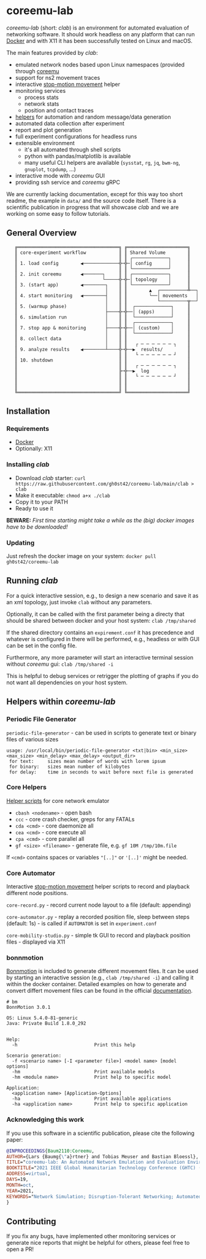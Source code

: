 coreemu-lab
===========

*coreemu-lab* (short: *clab*) is an environment for automated evaluation of networking software.
It should work headless on any platform that can run [Docker](https://www.docker.com/) and with X11 it has been successfully tested on Linux and macOS.

The main features provided by *clab*:

- emulated network nodes based upon Linux namespaces (provided through [coreemu](https://github.com/coreemu/core)
- support for ns2 movement traces
- interactive [stop-motion movement](https://github.com/gh0st42/core-automator) helper
- monitoring services
    - process stats
    - network stats
    - position and contact traces
- [helpers](https://github.com/gh0st42/core-helpers) for automation and random message/data generation
- automated data collection after experiment
- report and plot generation
- full experiment configurations for headless runs
- extensible environment
    - it's all automated through shell scripts
    - python with pandas/matplotlib is available
    - many useful CLI helpers are available (`sysstat`, `rg`, `jq`, `bwm-ng`, `gnuplot`, `tcpdump`, ...)
- interactive mode with *coreemu* GUI
- providing ssh service and *coreemu* gRPC

We are currently lacking documentation, except for this way too short readme, the example in `data/` and the source code itself. 
There is a scientific publication in progress that will showcase *clab* and we are working on some easy to follow tutorials.

## General Overview

       ╔═════════════════════════════════════╗ ╔══════════════════════╗
       ║ core-experiment workflow            ║ ║ Shared Volume        ║
       ║                                     ║ ║ ┌─────────────┐      ║
       ║ 1. load config        ◀─────────────╬─╬─│ config      │      ║
       ║                                     ║ ║ └─────────────┘      ║
       ║ 2. init coreemu       ◀───────┐     ║ ║ ┌─────────────┐      ║
       ║                               └─────╬─╬─│ topology    │      ║
       ║ 3. (start app)        ◀────────┐    ║ ║ └─────────────┘      ║
       ║                                │    ║ ║        ▲  ┌──────────╩──┐
       ║ 4. start monitoring   ◀────────┤    ║ ║        └──│ movements   │
       ║                                │    ║ ║           └──────────╦──┘
       ║ 5. (warmup phase)              │    ║ ║  ┌─────────────┐     ║
       ║                                ├────╬─╬──│ (apps)      │     ║
       ║ 6. simulation run              │    ║ ║  └─────────────┘     ║
       ║                                │    ║ ║  ┌─────────────┐     ║
       ║ 7. stop app & monitoring       ├────╬─╬──│ (custom)    │     ║
       ║                                │    ║ ║  └─────────────┘     ║
       ║ 8. collect data                │    ║ ║                      ║
       ║                                │    ║ ║   ┌ ─ ─ ─ ─ ─ ─ ┐    ║
       ║ 9. analyze results    ◀────────┴────╬─╬──▶  results/         ║
       ║                                     ║ ║   └ ─ ─ ─ ─ ─ ─ ┘    ║
       ║ 10. shutdown                        ║ ║                      ║
       ║                                     ║ ║   ┌ ─ ─ ─ ─ ─ ─ ┐    ║
       ║                                     ╠─╬──▶  log              ║
       ║                                     ║ ║   └ ─ ─ ─ ─ ─ ─ ┘    ║
       ║                                     ║ ║                      ║
       ║                                     ║ ║                      ║
       ╚═════════════════════════════════════╝ ╚══════════════════════╝

## Installation

### Requirements

- [Docker](https://www.docker.com/)
- Optionally: X11

### Installing *clab*
- Download *clab* starter: `curl https://raw.githubusercontent.com/gh0st42/coreemu-lab/main/clab > clab`
- Make it executable: `chmod a+x ./clab`
- Copy it to your PATH
- Ready to use it

**BEWARE:** *First time starting might take a while as the (big) docker images have to be downloaded!*

### Updating

Just refresh the docker image on your system: `docker pull gh0st42/coreemu-lab`

## Running *clab*

For a quick interactive session, e.g., to design a new scenario and save it as an xml topology, just invoke `clab` without any parameters.

Optionally, it can be called with the first parameter being a directy that should be shared between docker and your host system: `clab /tmp/shared`

If the shared directory contains an `expirement.conf` it has precedence and whatever is configured in there will be performed, e.g., headless or with GUI can be set in the config file.

Furthermore, any more parameter will start an interactive terminal session without *coreemu* gui: `clab /tmp/shared -i`

This is helpful to debug services or retrigger the plotting of graphs if you do not want all dependencies on your host system.

## Helpers within *coreemu-lab*

### Periodic File Generator

`periodic-file-generator` - can be used in scripts to generate text or binary files of various sizes
```
usage: /usr/local/bin/periodic-file-generator <txt|bin> <min_size> <max_size> <min_delay> <max_delay> <output_dir>
 for text:     sizes mean number of words with lorem ipsum
 for binary:   sizes mean number of kilobytes
 for delay:    time in seconds to wait before next file is generated
```

### Core Helpers

[Helper scripts](https://github.com/gh0st42/core-helpers) for core network emulator

* `cbash <nodename>` - open bash
* `ccc` - core crash checker, greps for any FATALs
* `cda <cmd>` - core daemonize all
* `cea <cmd>` - core execute all
* `cpa <cmd>` - core parallel all
* `gf <size> <filename>` - generate file, e.g. `gf 10M /tmp/10m.file`

If `<cmd>` contains spaces or variables `"[..]"` or `'[..]'` might be needed.

### Core Automator

Interactive [stop-motion movement](https://github.com/gh0st42/core-automator) helper scripts to record and playback different node positions.

`core-record.py` - record current node layout to a file (default: appending)

`core-automator.py` - replay a recorded position file, sleep between steps (default: 1s) - is called if `AUTOMATOR` is set in `experiment.conf`

`core-mobility-studio.py` - simple tk GUI to record and playback position files - displayed via X11

### bonnmotion

[Bonnmotion](https://sys.cs.uos.de/bonnmotion/index.shtml) is included to generate different movement files. 
It can be used by starting an interactive session (e.g., `clab /tmp/shared -i`) and calling it within the docker container.
Detailed examples on how to generate and convert differt movement files can be found in the official [documentation](https://sys.cs.uos.de/bonnmotion/doc/README.pdf).

```
# bm
BonnMotion 3.0.1

OS: Linux 5.4.0-81-generic
Java: Private Build 1.8.0_292


Help:
  -h                            Print this help

Scenario generation:
  -f <scenario name> [-I <parameter file>] <model name> [model options]
  -hm                           Print available models
  -hm <module name>             Print help to specific model

Application:
  <application name> [Application-Options]
  -ha                           Print available applications
  -ha <application name>        Print help to specific application
```

### Acknowledging this work

If you use this software in a scientific publication, please cite the following paper:

```BibTeX
@INPROCEEDINGS{Baum2110:Coreemu,
AUTHOR={Lars {Baumg{\"a}rtner} and Tobias Meuser and Bastian Bloessl},
TITLE="coreemu-lab: An Automated Network Emulation and Evaluation Environment",
BOOKTITLE="2021 IEEE Global Humanitarian Technology Conference (GHTC) (GHTC 2021)",
ADDRESS=virtual,
DAYS=19,
MONTH=oct,
YEAR=2021,
KEYWORDS="Network Simulation; Disruption-Tolerant Networking; Automated Evaluation"
}
```

## Contributing

If you fix any bugs, have implemented other monitoring services or generate nice reports that might be helpful for others, please feel free to open a PR! 

